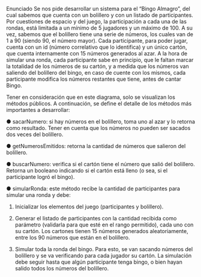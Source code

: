 Enunciado
Se nos pide desarrollar un sistema para el “Bingo Almagro”, del cual sabemos que cuenta con un
bolillero y con un listado de participantes. Por cuestiones de espacio y del juego, la participación a
cada una de las rondas, está limitada a un mínimo de 5 jugadores y un máximo de 100.
A su vez, sabemos que el bolillero tiene una serie de números, los cuales van de 1 a 90 (siendo 90,
el número mayor).
Cada participante, para poder jugar, cuenta con un id (número correlativo que lo identifica) y un único
cartón, que cuenta internamente con 15 números generados al azar.
A la hora de simular una ronda, cada participante sabe en principio, que le faltan marcar la totalidad
de los números de su cartón, y a medida que los números van saliendo del bolillero del bingo, en
caso de cuente con los mismos, cada participante modifica los números restantes que tiene, antes de
cantar Bingo.

Tener en consideración que en este diagrama, solo se visualizan los métodos públicos.
A continuación, se define el detalle de los métodos más importantes a desarrollar:

● sacarNumero: si hay números en el bolillero, toma uno al azar y lo retorna como resultado.
Tener en cuenta que los números no pueden ser sacados dos veces del bolillero.

● getNumerosEmitidos: retorna la cantidad de números que salieron del bolillero.

● buscarNumero: verifica si el cartón tiene el número que salió del bolillero. Retorna un
booleano indicando si el cartón está lleno (o sea, si el participante logró el bingo).

● simularRonda: este método recibe la cantidad de participantes para simular una ronda y
debe:

1. Inicializar los elementos del juego (participantes y bolillero).

2. Generar el listado de participantes con la cantidad recibida como parámetro (validarla
para que esté en el rango permitido), cada uno con su cartón. Los cartones tienen 15
números generados aleatoriamente, entre los 90 números que están en el bolillero.

3. Simular toda la ronda del bingo. Para esto, se van sacando números del bolillero y se
va verificando para cada jugador su cartón. La simulación debe seguir hasta que
algún participante tenga bingo, o bien hayan salido todos los números del bolillero.
